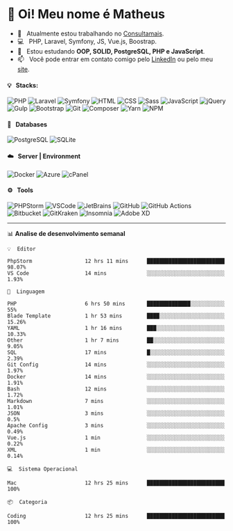 # 👋 Oi! Meu nome é Matheus

- 🔭 &nbsp; Atualmente estou trabalhando no [Consultamais](https://consultamais.com.br/).
- 💻 &nbsp; PHP, Laravel, Symfony, JS, Vue.js, Boostrap.
- 🌱 &nbsp; Estou estudando **OOP, SOLID, PostgreSQL, PHP e JavaScript**.
- 📫 &nbsp; Você pode entrar em contato comigo pelo [LinkedIn](https://www.linkedin.com/in/matheuscamargoxavier/) ou pelo meu [site](https://matheuscamargo.co).

#### 💡 &nbsp; Stacks:
![PHP](https://img.shields.io/badge/-PHP-777BB4?&logo=php&logoColor=FFFFFF)
![Laravel](https://img.shields.io/badge/-Laravel-FF2D20?&logo=laravel&logoColor=FFFFFF)
![Symfony](https://img.shields.io/badge/-Symfony-000000?&logo=symfony&logoColor=FFFFFF)
![HTML](https://img.shields.io/badge/-HTML-E34F26?&logo=html5&logoColor=FFFFFF)
![CSS](https://img.shields.io/badge/-CSS-1572B6?&logo=css3&logoColor=FFFFFF)
![Sass](https://img.shields.io/badge/-Sass-CC6699?&logo=sass&logoColor=FFFFFF)
![JavaScript](https://img.shields.io/badge/-JavaScript-F7DF1E?&logo=javascript&logoColor=FFFFFF)
![jQuery](https://img.shields.io/badge/-jQuery-0769AD?&logo=jquery&logoColor=FFFFFF)
![Gulp](https://img.shields.io/badge/-Gulp-CF4647?&logo=gulp&logoColor=FFFFFF)
![Bootstrap](https://img.shields.io/badge/-Bootstrap-7952B3?&logo=bootstrap&logoColor=FFFFFF)
![Git](https://img.shields.io/badge/-Git-F05032?&logo=git&logoColor=FFFFFF)
![Composer](https://img.shields.io/badge/-Composer-885630?&logo=composer&logoColor=FFFFFF)
![Yarn](https://img.shields.io/badge/-Yarn-2C8EBB?&logo=yarn&logoColor=FFFFFF)
![NPM](https://img.shields.io/badge/-npm-CB3837?&logo=npm&logoColor=FFFFFF)

#### 💾 &nbsp; Databases
![PostgreSQL](https://img.shields.io/badge/-PostgreSQL-336791?&logo=PostgreSQL&logoColor=FFFFFF)
![SQLite](https://img.shields.io/badge/-SQLite-003B57?&logo=SQLite&logoColor=FFFFFF)

#### ☁️ &nbsp; Server | Environment
![Docker](https://img.shields.io/badge/-Docker-2496ED?&logo=docker&logoColor=FFFFFF)
![Azure](https://img.shields.io/badge/-Azure-0089D6?&logo=microsoft%20azure&logoColor=FFFFFF)
![cPanel](https://img.shields.io/badge/-cPanel-FF6C2C?&logo=cpanel&logoColor=FFFFFF)

#### ⚙️ &nbsp; Tools
![PHPStorm](https://img.shields.io/badge/-PHPStorm-000000?&logo=PHPStorm&logoColor=FFFFFF)
![VSCode](https://img.shields.io/badge/-VSCode-007ACC?&logo=Visual%20Studio%20Code&logoColor=FFFFFF) 
![JetBrains](https://img.shields.io/badge/-JetBrains-000000?&logo=jetbrains&logoColor=FFFFFF) 
![GitHub](https://img.shields.io/badge/-GitHub-181717?&logo=github&logoColor=FFFFFF) 
![GitHub Actions](https://img.shields.io/badge/-GitHub%20Actions-181717?&logo=GitHub%20Actions&logoColor=FFFFFF) 
![Bitbucket](https://img.shields.io/badge/-Bitbucket-0052CC?&logo=bitbucket&logoColor=FFFFFF)
![GitKraken](https://img.shields.io/badge/-GitKraken-179287?&logo=GitKraken&logoColor=FFFFFF)
![Insomnia](https://img.shields.io/badge/-Insomnia-5849BE?&logo=Insomnia&logoColor=FFFFFF)
![Adobe XD](https://img.shields.io/badge/-Adobe%20XD-FF61F6?&logo=adobe%20xd&logoColor=FFFFFF) 
_______

📊  **Analise de desenvolvimento semanal**
```text
💡  Editor

PhpStorm                 12 hrs 11 mins      █████████████████████████     98.07%
VS Code                  14 mins             ░░░░░░░░░░░░░░░░░░░░░░░░░      1.93%
```
```text
💬  Linguagem

PHP                      6 hrs 50 mins       ██████████████░░░░░░░░░░░        55%
Blade Template           1 hr 53 mins        ████░░░░░░░░░░░░░░░░░░░░░     15.26%
YAML                     1 hr 16 mins        ███░░░░░░░░░░░░░░░░░░░░░░     10.33%
Other                    1 hr 7 mins         ██░░░░░░░░░░░░░░░░░░░░░░░      9.05%
SQL                      17 mins             █░░░░░░░░░░░░░░░░░░░░░░░░      2.39%
Git Config               14 mins             ░░░░░░░░░░░░░░░░░░░░░░░░░      1.97%
Docker                   14 mins             ░░░░░░░░░░░░░░░░░░░░░░░░░      1.91%
Bash                     12 mins             ░░░░░░░░░░░░░░░░░░░░░░░░░      1.72%
Markdown                 7 mins              ░░░░░░░░░░░░░░░░░░░░░░░░░      1.01%
JSON                     3 mins              ░░░░░░░░░░░░░░░░░░░░░░░░░       0.5%
Apache Config            3 mins              ░░░░░░░░░░░░░░░░░░░░░░░░░      0.49%
Vue.js                   1 min               ░░░░░░░░░░░░░░░░░░░░░░░░░      0.22%
XML                      1 min               ░░░░░░░░░░░░░░░░░░░░░░░░░      0.14%
```
```text
💻  Sistema Operacional

Mac                      12 hrs 25 mins      █████████████████████████       100%
```
```text
📦  Categoria

Coding                   12 hrs 25 mins      █████████████████████████       100%
```
